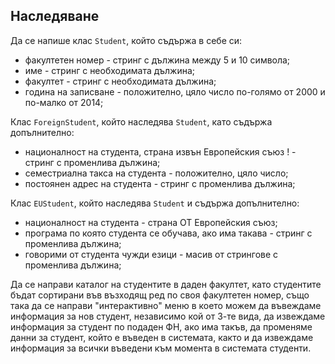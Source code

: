 Наследяване
---

Да се напише клас ```Student```, който съдържа в себе си:
* факултетен номер - стринг с дължина между 5 и 10 символа;
* име - стринг с необходимата дължина;
* факултет - стринг с необходимата дължина;
* година на записване - положително, цяло число по-голямо от 2000 и по-малко от 2014;

Клас ```ForeignStudent```, който наследява ```Student```, като съдържа допълнително:
* националност на студента, страна извън Европейския съюз ! - стринг с променлива дължина;
* семестриална такса на студента - положително, цяло число;
* постоянен адрес на студента - стринг с променлива дължина;


Клас ```EUStudent```, който наследява ```Student``` и съдържа допълнително:
* националност на студента - страна ОТ Европейския съюз;
* програма по която студента се обучава, ако има такава - стринг с променлива дължина;
* говорими от студента чужди езици - масив от стрингове с променлива дължина;

Да се направи каталог на студентите в даден факултет, като студентите бъдат сортирани във възходящ ред по своя факултетен номер, също така да се направи "интерактивно" меню в което можем да въвеждаме информация за нов студент, независимо кой от 3-те вида, да извеждаме информация за студент по подаден ФН, ако има такъв, да променяме данни за студент, който е въведен в системата, както и да извеждаме информация за всички въведени  към момента в системата студенти. 
